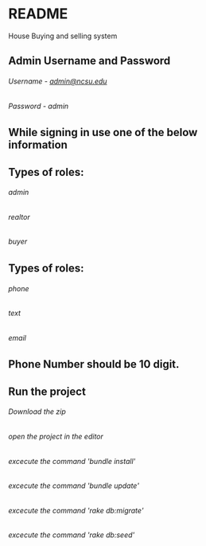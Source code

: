 # README

House Buying and selling system

## Admin Username and Password
###### Username - admin@ncsu.edu
###### Password - admin

## While signing in use one of the below information
## Types of roles:
###### admin
###### realtor
###### buyer

## Types of roles:
###### phone
###### text
###### email

## Phone Number should be 10 digit. 

## Run the project

###### Download the zip
###### open the project in the editor
###### excecute the command 'bundle install'
###### excecute the command 'bundle update'
###### excecute the command 'rake db:migrate'
###### excecute the command 'rake db:seed'
